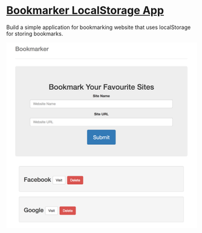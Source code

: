# [Bookmarker LocalStorage App](https://www.youtube.com/watch?v=DIVfDZZeGxM)

Build a simple application for bookmarking website that uses localStorage for storing bookmarks.

![Preview](screenshot.png)
